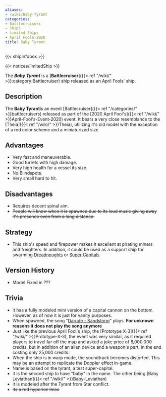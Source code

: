 ```yaml
---
aliases:
- /wiki/Baby-Tyrant
categories:
- Battlecruisers
- Ships
- Limited Ships
- April Fools 2020
title: Baby Tyrant
---  
```


{{< shipInfobox >}}   

{{< notices/limitedShip >}} 

The **_Baby Tyrant_** is a [**Battlecruiser**]({{< ref "/wiki/" >}}:category:Battlecruiser) ship released as an April Fools' ship.

## Description

The **Baby Tyrant**is an event [Battlecruiser]({{< ref "/categories/" >}}battlecruisers) released as part of the [2020 April Fool's]({{< ref "/wiki/" >}}April-Fool's-Event-2020) event. It bears a very close resemblance to the [Theia]({{< ref "/wiki/" >}}Theia), utilizing it's old model with the exception of a red color scheme and a miniaturized size.

## Advantages

- Very fast and maneuverable.
- Good turrets with high damage.
- Very high health for a vessel its size.
- No Blindspots.
- Very small hard to hit.

## Disadvantages

- Requires decent spinal aim.
- <s>People will know when it is spawned due to its loud music giving away it's presence even from a long distance.</s>

## Strategy

- This ship's speed and firepower makes it excellent at pirating miners and freighters. In addition, it could be used as a support ship for swarming [Dreadnoughts](https://roblox-galaxy-official.fandom.com/wiki/Category%3ADreadnought) or [Super Capitals](https://roblox-galaxy-official.fandom.com/wiki/Category:Super_Capital_Ship)

## Version History 

- Model Fixed in ???

## Trivia

- It has a fully modeled mini version of a capital cannon on the bottom. However, as of now it is just for vanity purposes.
- When spawned, the song "[Darude - Sandstorm](https://www.youtube.com/watch?v=y6120QOlsfU)" plays. **For unknown reasons it does not play the song anymore**
- Just like the previous April Fool's ship, the [Prototype X-3]({{< ref "/wiki/" >}}Prototype-X-3), the event was very similar, as it required players to travel far off the map and asked a joke price of 6,000,000 credits, but in addition of an alien device and a weapon's part, in the end costing only 25,000 credits.
- When the ship is in warp mode, the soundtrack becomes distorted. This may be an attempt to replicate the Doppler effect in-game.
- Name is based on the tyrant, a test super-capital.
- It is the second ship to have "baby" in the name. The other being [Baby Leviathan]({{< ref "/wiki/" >}}Baby-Leviathan)
- It is modeled after the Tyrant from Star conflict.
- <s> Its a red hyperion lmao <s>